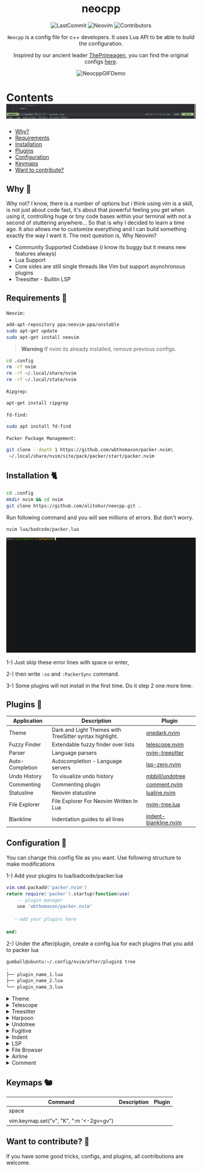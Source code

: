 <div align="center">

# neocpp

<img src="https://img.shields.io/github/last-commit/alitokur/neocpp?color=yellow&display_timestamp=committer" alt="LastCommit"> <img src="https://img.shields.io/badge/nvim-v0.9-blueviolet" alt="Neovim"> <img src="https://img.shields.io/github/contributors/alitokur/neocpp?color=red" alt="Contributors">

`Neocpp` is a config file for c++ developers. It uses Lua API to be able to build the configuration.

 Inspired by our ancient leader [ThePrimeagen](https://github.com/ThePrimeagen), you can find the original
configs [here](https://github.com/ThePrimeagen/init.lua).

<img src="img/Animation.gif" alt="NeocppGIFDemo">

</div>

Contents
<img src="img/airline.gif" alt="airline.lua">
========
 * [Why?](#why-fox_face)
 * [Requirements](#requirements-wolf)
 * [Installation](#installation-cat2)
 * [Plugins](#plugins-bear)
 * [Configuration](#configuration-flamingo)
 * [Keymaps](#keymaps-chipmunk)
 * [Want to contribute?](#want-to-contribute-tiger)

## Why :fox_face:

Why not? I know, there is a number of options but i think using vim is a skill, is not just about code fast, it's about that powerful feeling you get when using it, controlling huge or tiny code bases within your terminal with not a second of stuttering anywhere... So that is why I decided to learn a time ago. It also allows me to customize everything and I can build something exactly the way I want it. The next question is, Why Neovim?

- Community Supported Codebase (i know its buggy but it means new features always)
- Lua Support
- Core sides are still single threads like Vim but support asynchronous plugins
- Treesitter - Builtin LSP

## Requirements :wolf:
`Neovim:`
```sh
add-apt-repository ppa:neovim-ppa/unstable
sudo apt-get update
sudo apt-get install neovim
```

> **Warning**
> If nvim its already installed, remove previous configs.

```sh
cd .config
rm -rf nvim
rm -rf ~/.local/share/nvim
rm -rf ~/.local/state/nvim
```

`Ripgrep:`
```sh
apt-get install ripgrep
```

`fd-find:`
```sh
sudo apt install fd-find
```

`Packer Package Management:`
```sh
git clone --depth 1 https://github.com/wbthomason/packer.nvim\
 ~/.local/share/nvim/site/pack/packer/start/packer.nvim
```

## Installation :cat2:

```sh
cd .config
mkdir nvim && cd nvim
git clone https://github.com/alitokur/neocpp.git .
```
Run following command and you will see millions of errors. But don't worry.

```sh
nvim lua/badcode/packer.lua
```

<img src="img/usage.gif" alt="UsageGIF">

1-) Just skip these error lines with space or enter,

2-) then write `:so` and `:PackerSync` command.

3-) Some plugins will not install in the first time. Do it step 2 one more time.


## Plugins :bear:

| Application        | Description                                             | Plugin                     |
| ------------------ | ------------------------------------------------------- | -------------------------- |
| Theme              | Dark and Light Themes with TreeSitter syntax highlight. | [onedark.nvim](https://github.com/navarasu/onedark.nvim)           |
| Fuzzy Finder       | Extendable fuzzy finder over lists                      | [telescope.nvim](https://github.com/nvim-telescope/telescope.nvim) |
| Parser             | Language parsers                                        | [nvim-treesitter](https://github.com/nvim-treesitter/nvim-treesitter)|
| Auto-Completion    | Autocompletion - Language servers                       | [lsp-zero.nvim](https://github.com/VonHeikemen/lsp-zero.nvim)      |
| Undo History       | To visualize undo history                               | [mbbill/undotree](https://github.com/mbbill/undotree)              |
| Commenting         | Commenting plugin                                       | [comment.nvim](https://github.com/numToStr/Comment.nvim)           |
| Statusline         | Neovim statusline                                       | [lualine.nvim](https://github.com/nvim-lualine/lualine.nvim)       |
| File Explorer      | File Explorer For Neovim Written In Lua                 | [nvim-tree.lua](https://github.com/nvim-tree/nvim-tree.lua)        |
| Blankline          | Indentation guides to all lines                         | [indent-blankline.nvim](https://github.com/lukas-reineke/indent-blankline.nvim)      |

## Configuration :flamingo:
You can change this config file as you want. Use following structure to make modifications

1-) Add your plugins to lua/badcode/packer.lua

```lua
vim.cmd.packadd('packer.nvim')
return require('packer').startup(function(use)
    -- plugin manager
    use 'wbthomason/packer.nvim'

   --add your plugins here

end)
```

2-) Under the after/plugin, create a config.lua for each plugins that you add to packer lua

```sh
gumball@ubuntu:~/.config/nvim/after/plugin$ tree
.
├── plugin_name_1.lua
├── plugin_name_2.lua
└── plugin_name_3.lua
```


<details>
<summary>Theme</summary>

##

I use 'onedark' , but there are definitel more themes. Select what you want.

`packer.lua`

```lua
    -- onedark
    use 'navarasu/onedark.nvim'
```

`onedark.lua`

```lua
--theme options
require('onedark').setup {
    style = 'darker'
}
--enable theme
require('onedark').load()
```
<img src="img/onedark.gif" alt="one_dark_theme">

</details>

<details>
<summary>Telescope</summary>

##

`packer.lua`

```lua
-- fuzzy finder
use {
    'nvim-telescope/telescope.nvim', tag = '0.1.0',
    -- or                            , branch = '0.1.x',
    requires = { {'nvim-lua/plenary.nvim'} }
}
```
`telescope.lua`
```lua
local builtin = require('telescope.builtin')
--find files under your current wokring directory
vim.keymap.set('n', '<leader>ff', builtin.find_files, {})
--search files under git files
vim.keymap.set('n', '<leader>fg', builtin.git_files, {})
--search and get results live
vim.keymap.set('n', '<leader>lg', builtin.live_grep, {})
--find the string under your cursor
vim.keymap.set('n', '<leader>gs', builtin.grep_string, {})
--search it with command
vim.keymap.set('n', '<leader>ps', function()
    builtin.grep_string({ search = vim.fn.input("Grep > ") })
end)
```
<img src="img/telescope.gif" alt="one_dark_theme">

</details>


<details>
<summary>Treesitter</summary>

 ##

`packer.lua`
```lua
 -- parser
    use ({ 'nvim-treesitter/nvim-treesitter', run = ':TSUpdate' })
    use ( 'nvim-treesitter/playground' )
```
`treesitter.lua`
```lua
require'nvim-treesitter.configs'.setup {
  -- A list of parser names, or "all"
  ensure_installed = { "help", "c", "cpp", "cmake", "make", "javascript", "json", "vim", "comment", "markdown", "lua" },

  -- Install parsers synchronously (only applied to `ensure_installed`)
  sync_install = false,

  -- Automatically install missing parsers when entering buffer
  -- Recommendation: set to false if you don't have `tree-sitter` CLI installed locally
  auto_install = true,

  highlight = {
    -- `false` will disable the whole extension
    enable = true,

    -- Setting this to true will run `:h syntax` and tree-sitter at the same time.
    -- Set this to `true` if you depend on 'syntax' being enabled (like for indentation).
    -- Using this option may slow down your editor, and you may see some duplicate highlights.
    -- Instead of true it can also be a list of languages
    additional_vim_regex_highlighting = false,
  },
}

```

<img src="img/treesitter.png" alt="treesitter">

</details>


<details>
<summary>Harpoon</summary>

##

`packer.lua`

```lua
use ( 'theprimeagen/harpoon' )
```

`harpoon.lua`

```lua
local mark = require("harpoon.mark")
local ui = require("harpoon.ui")

vim.keymap.set("n", "<leader>a", mark.add_file)
vim.keymap.set("n", "<C-e>", ui.toggle_quick_menu)

vim.keymap.set("n", "<leader>1", function() ui.nav_file(1) end)
vim.keymap.set("n", "<leader>2", function() ui.nav_file(2) end)
vim.keymap.set("n", "<leader>3", function() ui.nav_file(3) end)
vim.keymap.set("n", "<leader>4", function() ui.nav_file(4) end)
```

<img src="img/harpoon.gif" alt="harpoon">

</details>

<details>
<summary>Undotree</summary>

##


`packer.lua`

```lua
use ( 'mbbill/undotree' )
```

`undotree.lua`

```lua
vim.keymap.set("n", "<leader>u", vim.cmd.UndotreeToggle)

<img src="img/undotree.gif" alt="undotree">

```
</details>


<details>
<summary>Fugitive</summary>

##

`packer.lua`

```lua
use ( 'tpope/vim-fugitive' )
```
`fugitive.lua`
```lua
vim.keymap.set("n", "<leader>gs", vim.cmd.Git)

local ThePrimeagen_Fugitive = vim.api.nvim_create_augroup("ThePrimeagen_Fugitive", {})

local autocmd = vim.api.nvim_create_autocmd
autocmd("BufWinEnter", {
    group = ThePrimeagen_Fugitive,
    pattern = "*",
    callback = function()
        if vim.bo.ft ~= "fugitive" then
            return
        end

        local bufnr = vim.api.nvim_get_current_buf()
        local opts = {buffer = bufnr, remap = false}
        vim.keymap.set("n", "<leader>p", function()
            vim.cmd.Git('push')
        end, opts)

        -- rebase always
        vim.keymap.set("n", "<leader>P", function()
            vim.cmd.Git({'pull',  '--rebase'})
        end, opts)

        -- NOTE: It allows me to easily set the branch i am pushing and any tracking
        -- needed if i did not set the branch up correctly
        vim.keymap.set("n", "<leader>t", ":Git push -u origin ", opts);
    end,
})
```

</details>


<details>
<summary>Indent</summary>

##

`packer.lua`

```lua
    --indent blankline
    use ('lukas-reineke/indent-blankline.nvim')
```

`indent.lua`

```lua

    vim.opt.list = true
vim.opt.listchars:append "space:⋅"
vim.opt.listchars:append "eol:↴"

require("indent_blankline").setup {
    space_char_blankline = " ",
    show_current_context = true,
    show_current_context_start = true,
}
```
<img src="img/indent.gif" alt="indet.lua">

</details>

<details>
<summary>LSP</summary>

##

`packer.lua`

```lua
 use {
        'VonHeikemen/lsp-zero.nvim',
        requires = {
            -- LSP Support
            { 'neovim/nvim-lspconfig' },
            { 'williamboman/mason.nvim' },
            { 'williamboman/mason-lspconfig.nvim' },

            -- Autocompletion
            { 'hrsh7th/nvim-cmp' },
            { 'hrsh7th/cmp-buffer' },
            { 'hrsh7th/cmp-path' },
            { 'saadparwaiz1/cmp_luasnip' },
            { 'hrsh7th/cmp-nvim-lsp' },
            { 'hrsh7th/cmp-nvim-lua' },

            -- Snippets
            {'L3MON4D3/LuaSnip'},
            {'rafamadriz/friendly-snippets'},
        }
    }
```
`lsp.lua`
```lua

local lsp = require("lsp-zero")

lsp.preset("recommended")

lsp.ensure_installed({
  'eslint',
  'sumneko_lua',
  'clangd',
})

-- Fix Undefined global 'vim'
lsp.configure('sumneko_lua', {
    settings = {
        Lua = {
            diagnostics = {
                globals = { 'vim' }
            }
        }
    }
})

local cmp = require('cmp')
local cmp_select = {behavior = cmp.SelectBehavior.Select}
local cmp_mappings = lsp.defaults.cmp_mappings({
  ['<C-p>'] = cmp.mapping.select_prev_item(cmp_select),
  ['<C-n>'] = cmp.mapping.select_next_item(cmp_select),
  ['<C-y>'] = cmp.mapping.confirm({ select = true }),
  ["<C-Space>"] = cmp.mapping.complete(),
})

-- disable completion with tab
-- this helps with copilot setup
--cmp_mappings['<Tab>'] = nil
--cmp_mappings['<S-Tab>'] = nil

lsp.setup_nvim_cmp({
  mapping = cmp_mappings
})

lsp.set_preferences({
    suggest_lsp_servers = false,
    cmp_capabilities = true,

    sign_icons = {
    error = '✘',
    warn = '▲',
    hint = '⚑',
    info = ''
}
})

lsp.on_attach(function(client, bufnr)
  local opts = {buffer = bufnr, remap = false}

  if client.name == "eslint" then
      vim.cmd.LspStop('eslint')
      return
  end

  vim.keymap.set("n", "gd", vim.lsp.buf.definition, opts)
  vim.keymap.set("n", "K", vim.lsp.buf.hover, opts)
  vim.keymap.set("n", "<leader>vws", vim.lsp.buf.workspace_symbol, opts)
  vim.keymap.set("n", "<leader>vd", vim.diagnostic.open_float, opts)
  vim.keymap.set("n", "[d", vim.diagnostic.goto_next, opts)
  vim.keymap.set("n", "]d", vim.diagnostic.goto_prev, opts)
  vim.keymap.set("n", "<leader>vca", vim.lsp.buf.code_action, opts)
  vim.keymap.set("n", "<leader>vrr", vim.lsp.buf.references, opts)
  vim.keymap.set("n", "<leader>vrn", vim.lsp.buf.rename, opts)
  vim.keymap.set("i", "<C-h>", vim.lsp.buf.signature_help, opts)
end)

lsp.setup()

vim.diagnostic.config({
    virtual_text = true,
})
```

</details>

<details>
<summary>File Browser</summary>

##


`packer.lua`

```lua
 --file browser
    use {
        'nvim-tree/nvim-tree.lua',
        requires = {
            'nvim-tree/nvim-web-devicons', -- optional, for file icons
        },
        tag = 'nightly' -- optional, updated every week. (see issue #1193)
    }
```

`tree.lua`

```lua
    -- examples for your init.lua disable netrw at the very start of your init.lua (strongly advised)
vim.g.loaded_netrw = 1
vim.g.loaded_netrwPlugin = 1

-- set termguicolors to enable highlight groups
vim.opt.termguicolors = true

-- empty setup using defaults
require("nvim-tree").setup()
vim.keymap.set("n", "<leader>pv", vim.cmd.NvimTreeToggle)


local HEIGHT_RATIO = 0.8  -- You can change this
local WIDTH_RATIO = 0.5   -- You can change this too

require('nvim-tree').setup({
  view = {
    float = {
      enable = true,
      open_win_config = function()
        local screen_w = vim.opt.columns:get()
        local screen_h = vim.opt.lines:get() - vim.opt.cmdheight:get()
        local window_w = screen_w * WIDTH_RATIO
        local window_h = screen_h * HEIGHT_RATIO
        local window_w_int = math.floor(window_w)
        local window_h_int = math.floor(window_h)
        local center_x = (screen_w - window_w) / 2
        local center_y = ((vim.opt.lines:get() - window_h) / 2)
                         - vim.opt.cmdheight:get()
        return {
          border = 'rounded',
          relative = 'editor',
          row = center_y,
          col = center_x,
          width = window_w_int,
          height = window_h_int,
        }
        end,
    },
    width = function()
      return math.floor(vim.opt.columns:get() * WIDTH_RATIO)
    end,
  },
})
```
<img src="img/filebrowser.gif" alt="filebrowser.lua">

</details>


<details>
<summary>Airline</summary>

##


`packer.lua`

```lua
  --airline
    use {
        'nvim-lualine/lualine.nvim',
        requires = { 'kyazdani42/nvim-web-devicons', opt = true }
    }
```



`airline.lua`

```lua
    require('lualine').setup {
  options = {
    icons_enabled = true,
    theme = 'auto',
    --component_separators = { left = '', right = ''},
    --section_separators = { left = '', right = ''},
    disabled_filetypes = {
      statusline = {},
      winbar = {},
    },
    ignore_focus = {},
    always_divide_middle = true,
    globalstatus = false,
    refresh = {
      statusline = 1000,
      tabline = 1000,
      winbar = 1000,
    }
  },
  sections = {
    lualine_a = {'mode'},
    lualine_b = {'branch', 'diff', 'diagnostics'},
    lualine_c = {'filename'},
    lualine_x = {'encoding', 'fileformat', 'filetype'},
    lualine_y = {'progress'},
    lualine_z = {'location'}
  },
  inactive_sections = {
    lualine_a = {},
    lualine_b = {},
    lualine_c = {'filename'},
    lualine_x = {'location'},
    lualine_y = {},
    lualine_z = {}
  },
  tabline = {},
  winbar = {},
  inactive_winbar = {},
  extensions = {}
}

```

<img src="img/airline.gif" alt="airline.lua">

</details>

<details>
<summary>Comment</summary>

##

`packer.lua`

```lua
    --comment
    use {
        'numToStr/Comment.nvim',
        config = function()
            require('Comment').setup()
        end
    }
```

`comment.lua`

```lua
require('Comment').setup()
```

<img src="img/comment.gif" alt="comment.lua">

</details>

## Keymaps :chipmunk:


| Command                                       | Description                                             | Plugin                     |
| --------------------------------------------  | ------------------------------------------------------- | -------------------------- |
| space                        |                                                         |                            |
|                              |                                                         |                            |
| vim.keymap.set("v", "K", ":m '<-2<CR>gv=gv")  |                                                         |                            |





## Want to contribute? :tiger:
If you have some good tricks, configs, and plugins,  all contributions are welcome.
